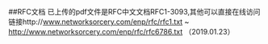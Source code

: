 ##RFC文档
已上传的pdf文件是RFC中文文档RFC1-3093,其他可以直接在线访问链接http://www.networksorcery.com/enp/rfc/rfc1.txt ~ http://www.networksorcery.com/enp/rfc/rfc6786.txt （2019.01.23）
